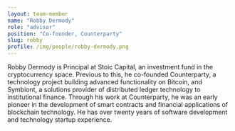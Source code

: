 ```yaml
---
layout: team-member
name: "Robby Dermody"
role: "advisor"
position: "Co-founder, Counterparty"
slug: robby
profile: /img/people/robby-dermody.png
---
```


Robby Dermody is Principal at Stoic Capital, an investment fund in the cryptocurrency space. Previous to this, he co-founded Counterparty, a technology project building advanced functionality on Bitcoin, and Symbiont, a solutions provider of distributed ledger technology to institutional finance. Through his work at Counterparty, he was an early pioneer in the development of smart contracts and financial applications of blockchain technology. He has over twenty years of software development and technology startup experience.
